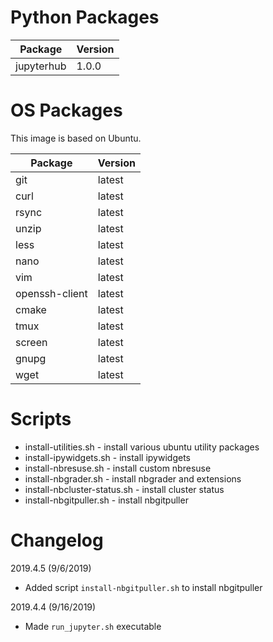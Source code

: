 # Python Packages

| Package    | Version |
| ---------- | ------- |
| jupyterhub | 1.0.0   |

# OS Packages

This image is based on Ubuntu.

| Package        | Version |
| -------------- | ------- |
| git            | latest  |
| curl           | latest  |
| rsync          | latest  |
| unzip          | latest  |
| less           | latest  |
| nano           | latest  |
| vim            | latest  |
| openssh-client | latest  |
| cmake          | latest  |
| tmux           | latest  |
| screen         | latest  |
| gnupg          | latest  |
| wget           | latest  |

# Scripts

* install-utilities.sh - install various ubuntu utility packages
* install-ipywidgets.sh - install ipywidgets
* install-nbresuse.sh - install custom nbresuse
* install-nbgrader.sh - install nbgrader and extensions
* install-nbcluster-status.sh - install cluster status
* install-nbgitpuller.sh - install nbgitpuller

# Changelog

2019.4.5 (9/6/2019)

* Added script `install-nbgitpuller.sh` to install nbgitpuller

2019.4.4 (9/16/2019)

* Made `run_jupyter.sh` executable

